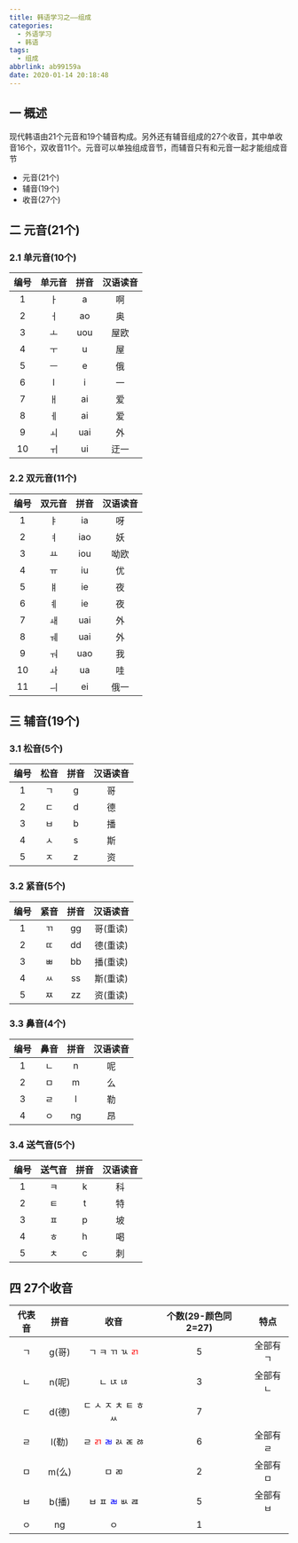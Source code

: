 ```yaml
---
title: 韩语学习之——组成
categories:
  - 外语学习
  - 韩语
tags:
  - 组成
abbrlink: ab99159a
date: 2020-01-14 20:18:48
---
```

## 一 概述

现代韩语由21个元音和19个辅音构成。另外还有辅音组成的27个收音，其中单收音16个，双收音11个。元音可以单独组成音节，而辅音只有和元音一起才能组成音节    

* 元音(21个)
* 辅音(19个)
* 收音(27个)

<!--more-->

## 二 元音(21个)

### 2.1 单元音(10个)

| 编号 | 单元音 | 拼音 | 汉语读音 |
| :--: | :----: | :--: | :------: |
|  1   |   ㅏ   |  a   |    啊    |
|  2   |   ㅓ   |  ao  |    奥    |
|  3   |   ㅗ   | uou  |   屋欧   |
|  4   |   ㅜ   |  u   |    屋    |
|  5   |   ㅡ   |  e   |    俄    |
|  6   |   l    |  i   |    一    |
|  7   |   ㅐ   |  ai  |    爱    |
|  8   |   ㅔ   |  ai  |    爱    |
|  9   |   ㅚ   | uai  |    外    |
|  10  |   ㅟ   |  ui  |   迂一   |

### 2.2 双元音(11个)

| 编号 | 双元音 | 拼音 | 汉语读音 |
| :--: | :----: | :--: | :------: |
|  1   |   ㅑ   |  ia  |    呀    |
|  2   |   ㅕ   | iao  |    妖    |
|  3   |   ㅛ   | iou  |   呦欧   |
|  4   |   ㅠ   |  iu  |    优    |
|  5   |   ㅒ   |  ie  |    夜    |
|  6   |   ㅖ   |  ie  |    夜    |
|  7   |   ㅙ   | uai  |    外    |
|  8   |   ㅞ   | uai  |    外    |
|  9   |   ㅝ   | uao  |    我    |
|  10  |   ㅘ   |  ua  |    哇    |
|  11  |   ㅢ   |  ei  |   俄一   |

## 三 辅音(19个)

### 3.1 松音(5个)

| 编号 | 松音 | 拼音 | 汉语读音 |
| :--: | :--: | :--: | :------: |
|  1   |  ㄱ  |  g   |    哥    |
|  2   |  ㄷ  |  d   |    德    |
|  3   |  ㅂ  |  b   |    播    |
|  4   |  ㅅ  |  s   |    斯    |
|  5   |  ㅈ  |  z   |    资    |

### 3.2 紧音(5个)

| 编号 | 紧音 | 拼音 | 汉语读音 |
| :--: | :--: | :--: | :------: |
|  1   |  ㄲ  |  gg  | 哥(重读) |
|  2   |  ㄸ  |  dd  | 德(重读) |
|  3   |  ㅃ  |  bb  | 播(重读) |
|  4   |  ㅆ  |  ss  | 斯(重读) |
|  5   |  ㅉ  |  zz  | 资(重读) |

### 3.3 鼻音(4个)

| 编号 | 鼻音 | 拼音 | 汉语读音 |
| :--: | :--: | :--: | :------: |
|  1   |  ㄴ  |  n   |    呢    |
|  2   |  ㅁ  |  m   |    么    |
|  3   |  ㄹ  |  l   |    勒    |
|  4   |  ㅇ  |  ng  |    昂    |

### 3.4 送气音(5个)

| 编号 | 送气音 | 拼音 | 汉语读音 |
| :--: | :----: | :--: | :------: |
|  1   |   ㅋ   |  k   |    科    |
|  2   |   ㅌ   |  t   |    特    |
|  3   |   ㅍ   |  p   |    坡    |
|  4   |   ㅎ   |  h   |    喝    |
|  5   |   ㅊ   |  c   |    刺    |

## 四 27个收音

| 代表音 | 拼音  |                             收音                             | 个数(29-颜色同2=27) |   特点   |
| :----: | :---: | :----------------------------------------------------------: | :-----------------: | :------: |
|   ㄱ   | g(哥) |           ㄱ ㅋ ㄲ ㄳ <font color="red">ㄺ</font>            |          5          | 全部有ㄱ |
|   ㄴ   | n(呢) |                           ㄴ ㄵ ㄶ                           |          3          | 全部有ㄴ |
|   ㄷ   | d(德) |                     ㄷ ㅅ ㅈ ㅊ ㅌ ㅎ ㅆ                     |          7          |          |
|   ㄹ   | l(勒) | ㄹ <font color="red">ㄺ</font> <font color="blue">ㄼ</font> ㄽ ㄾ ㅀ |          6          | 全部有ㄹ |
|   ㅁ   | m(么) |                            ㅁ ㄻ                             |          2          | 全部有ㅁ |
|   ㅂ   | b(播) |           ㅂ ㅍ <font color="blue">ㄼ</font> ㅄ ㄿ           |          5          | 全部有ㅂ |
|   ㅇ   |  ng   |                              ㅇ                              |          1          |          |